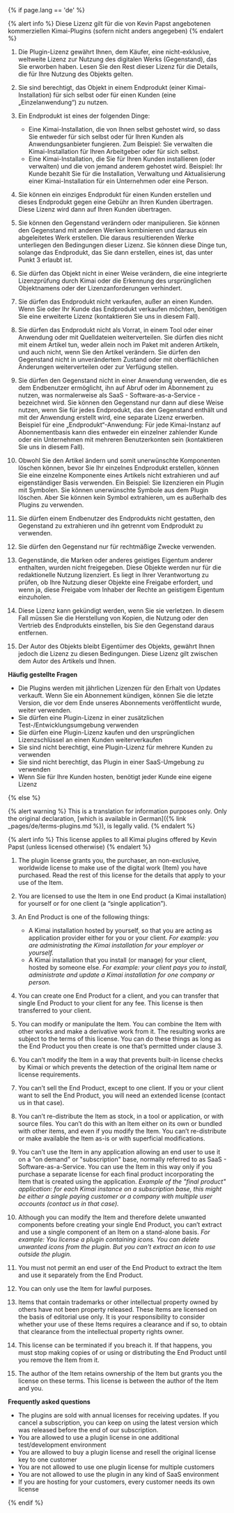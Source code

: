 
{% if page.lang == 'de' %}

{% alert info %}
Diese Lizenz gilt für die von Kevin Papst angebotenen kommerziellen Kimai-Plugins (sofern nicht anders angegeben)
{% endalert %}

1. Die Plugin-Lizenz gewährt Ihnen, dem Käufer, eine nicht-exklusive, weltweite Lizenz zur Nutzung des digitalen Werks (Gegenstand), das Sie erworben haben. Lesen Sie den Rest dieser Lizenz für die Details, die für Ihre Nutzung des Objekts gelten.

2. Sie sind berechtigt, das Objekt in einem Endprodukt (einer Kimai-Installation) für sich selbst oder für einen Kunden (eine „Einzelanwendung“) zu nutzen.

3. Ein Endprodukt ist eines der folgenden Dinge:
    - Eine Kimai-Installation, die von Ihnen selbst gehostet wird, so dass Sie entweder für sich selbst oder für Ihren Kunden als Anwendungsanbieter fungieren.
      Zum Beispiel: Sie verwalten die Kimai-Installation für Ihren Arbeitgeber oder für sich selbst.
    - Eine Kimai-Installation, die Sie für Ihren Kunden installieren (oder verwalten) und die von jemand anderem gehostet wird.
      Beispiel: Ihr Kunde bezahlt Sie für die Installation, Verwaltung und Aktualisierung einer Kimai-Installation für ein Unternehmen oder eine Person.

4. Sie können ein einziges Endprodukt für einen Kunden erstellen und dieses Endprodukt gegen eine Gebühr an Ihren Kunden übertragen. Diese Lizenz wird dann auf Ihren Kunden übertragen.

5. Sie können den Gegenstand verändern oder manipulieren. Sie können den Gegenstand mit anderen Werken kombinieren und daraus ein abgeleitetes Werk erstellen. Die daraus resultierenden Werke unterliegen den Bedingungen dieser Lizenz. Sie können diese Dinge tun, solange das Endprodukt, das Sie dann erstellen, eines ist, das unter Punkt 3 erlaubt ist.

6. Sie dürfen das Objekt nicht in einer Weise verändern, die eine integrierte Lizenzprüfung durch Kimai oder die Erkennung des ursprünglichen Objektnamens oder der Lizenzanforderungen verhindert.

7. Sie dürfen das Endprodukt nicht verkaufen, außer an einen Kunden. Wenn Sie oder Ihr Kunde das Endprodukt verkaufen möchten, benötigen Sie eine erweiterte Lizenz (kontaktieren Sie uns in diesem Fall).

8. Sie dürfen das Endprodukt nicht als Vorrat, in einem Tool oder einer Anwendung oder mit Quelldateien weiterverteilen. Sie dürfen dies nicht mit einem Artikel tun, weder allein noch im Paket mit anderen Artikeln, und auch nicht, wenn Sie den Artikel verändern. Sie dürfen den Gegenstand nicht in unverändertem Zustand oder mit oberflächlichen Änderungen weiterverteilen oder zur Verfügung stellen.

9. Sie dürfen den Gegenstand nicht in einer Anwendung verwenden, die es dem Endbenutzer ermöglicht, ihn auf Abruf oder im Abonnement zu nutzen, was normalerweise als SaaS - Software-as-a-Service - bezeichnet wird. Sie können den Gegenstand nur dann auf diese Weise nutzen, wenn Sie für jedes Endprodukt, das den Gegenstand enthält und mit der Anwendung erstellt wird, eine separate Lizenz erwerben.
   Beispiel für eine „Endprodukt“-Anwendung: Für jede Kimai-Instanz auf Abonnementbasis kann dies entweder ein einzelner zahlender Kunde oder ein Unternehmen mit mehreren Benutzerkonten sein (kontaktieren Sie uns in diesem Fall).

10. Obwohl Sie den Artikel ändern und somit unerwünschte Komponenten löschen können, bevor Sie Ihr einzelnes Endprodukt erstellen, können Sie eine einzelne Komponente eines Artikels nicht extrahieren und auf eigenständiger Basis verwenden.
    Ein Beispiel: Sie lizenzieren ein Plugin mit Symbolen. Sie können unerwünschte Symbole aus dem Plugin löschen. Aber Sie können kein Symbol extrahieren, um es außerhalb des Plugins zu verwenden.

11. Sie dürfen einem Endbenutzer des Endprodukts nicht gestatten, den Gegenstand zu extrahieren und ihn getrennt vom Endprodukt zu verwenden.

12. Sie dürfen den Gegenstand nur für rechtmäßige Zwecke verwenden.

13. Gegenstände, die Marken oder anderes geistiges Eigentum anderer enthalten, wurden nicht freigegeben. Diese Objekte werden nur für die redaktionelle Nutzung lizenziert. Es liegt in Ihrer Verantwortung zu prüfen, ob Ihre Nutzung dieser Objekte eine Freigabe erfordert, und wenn ja, diese Freigabe vom Inhaber der Rechte an geistigem Eigentum einzuholen.

14. Diese Lizenz kann gekündigt werden, wenn Sie sie verletzen. In diesem Fall müssen Sie die Herstellung von Kopien, die Nutzung oder den Vertrieb des Endprodukts einstellen, bis Sie den Gegenstand daraus entfernen.

15. Der Autor des Objekts bleibt Eigentümer des Objekts, gewährt Ihnen jedoch die Lizenz zu diesen Bedingungen. Diese Lizenz gilt zwischen dem Autor des Artikels und Ihnen.

**Häufig gestellte Fragen**

- Die Plugins werden mit jährlichen Lizenzen für den Erhalt von Updates verkauft. Wenn Sie ein Abonnement kündigen, können Sie die letzte Version, die vor dem Ende unseres Abonnements veröffentlicht wurde, weiter verwenden.
- Sie dürfen eine Plugin-Lizenz in einer zusätzlichen Test-/Entwicklungsumgebung verwenden
- Sie dürfen eine Plugin-Lizenz kaufen und den ursprünglichen Lizenzschlüssel an einen Kunden weiterverkaufen
- Sie sind nicht berechtigt, eine Plugin-Lizenz für mehrere Kunden zu verwenden
- Sie sind nicht berechtigt, das Plugin in einer SaaS-Umgebung zu verwenden
- Wenn Sie für Ihre Kunden hosten, benötigt jeder Kunde eine eigene Lizenz


{% else %}

{% alert warning %}
This is a translation for information purposes only. Only the original declaration, [which is available in German]({% link _pages/de/terms-plugins.md %}), is legally valid.
{% endalert %}

{% alert info %}
This license applies to all Kimai plugins offered by Kevin Papst (unless licensed otherwise)
{% endalert %}


1. The plugin license grants you, the purchaser, an non-exclusive, worldwide license to make use of the digital work (Item) you have purchased. Read the rest of this license for the details that apply to your use of the Item.

2. You are licensed to use the Item in one End product (a Kimai installation) for yourself or for one client (a “single application”).

3. An End Product is one of the following things:
    - A Kimai installation hosted by yourself, so that you are acting as application provider either for you or your client.
      _For example: you are administrating the Kimai installation for your employer or yourself._
    - A Kimai installation that you install (or manage) for your client, hosted by someone else.
      _For example: your client pays you to install, administrate and update a Kimai installation for one company or person._

4. You can create one End Product for a client, and you can transfer that single End Product to your client for any fee. This license is then transferred to your client.

5. You can modify or manipulate the Item. You can combine the Item with other works and make a derivative work from it. The resulting works are subject to the terms of this license. You can do these things as long as the End Product you then create is one that’s permitted under clause 3.

6. You can’t modify the Item in a way that prevents built-in license checks by Kimai or which prevents the detection of the original Item name or license requirements.

7. You can’t sell the End Product, except to one client. If you or your client want to sell the End Product, you will need an extended license (contact us in that case).

8. You can’t re-distribute the Item as stock, in a tool or application, or with source files. You can’t do this with an Item either on its own or bundled with other items, and even if you modify the Item. You can’t re-distribute or make available the Item as-is or with superficial modifications.

9. You can’t use the Item in any application allowing an end user to use it on a "on demand" or "subscription" base, normally referred to as SaaS - Software-as-a-Service. You can use the Item in this way only if you purchase a separate license for each final product incorporating the Item that is created using the application.
   _Example of the "final product" application: for each Kimai instance on a subscription base, this might be either a single paying customer or a company with multiple user accounts (contact us in that case)._

10. Although you can modify the Item and therefore delete unwanted components before creating your single End Product, you can’t extract and use a single component of an Item on a stand-alone basis.
    _For example: You license a plugin containing icons. You can delete unwanted icons from the plugin. But you can't extract an icon to use outside the plugin._

11. You must not permit an end user of the End Product to extract the Item and use it separately from the End Product.

12. You can only use the Item for lawful purposes.

13. Items that contain trademarks or other intellectual property owned by others have not been property released. These Items are licensed on the basis of editorial use only. It is your responsibility to consider whether your use of these Items requires a clearance and if so, to obtain that clearance from the intellectual property rights owner.

14. This license can be terminated if you breach it. If that happens, you must stop making copies of or using or distributing the End Product until you remove the Item from it.

15. The author of the Item retains ownership of the Item but grants you the license on these terms. This license is between the author of the Item and you.

**Frequently asked questions**

- The plugins are sold with annual licenses for receiving updates. If you cancel a subscription, you can keep on using the latest version which was released before the end of our subscription.
- You are allowed to use a plugin license in one additional test/development environment
- You are allowed to buy a plugin license and resell the original license key to one customer
- You are not allowed to use one plugin license for multiple customers
- You are not allowed to use the plugin in any kind of SaaS environment
- If you are hosting for your customers, every customer needs its own license

{% endif %}
